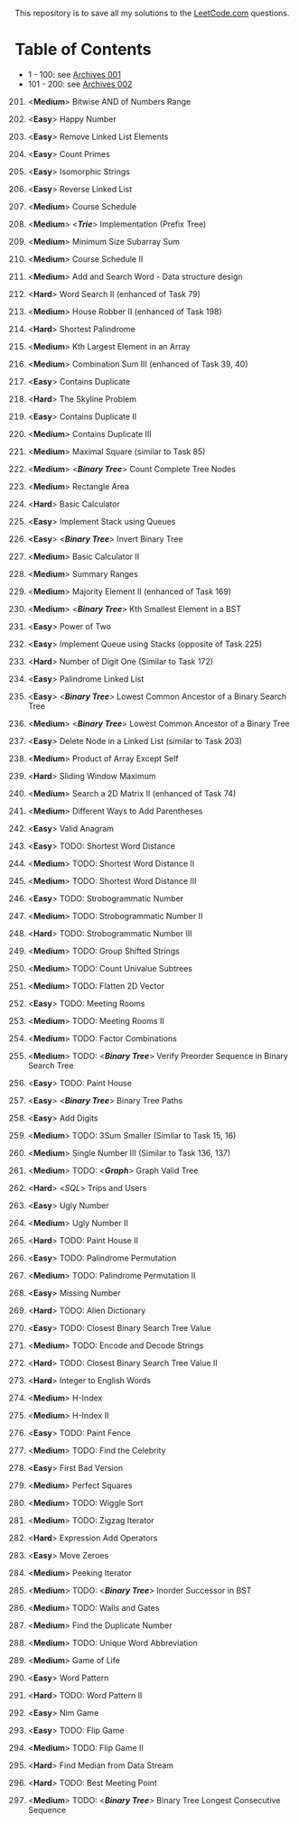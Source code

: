 This repository is to save all my solutions to the [LeetCode.com][LeetCode]
questions.


Table of Contents
=================

- 1 - 100: see [Archives 001][archive001]
- 101 - 200: see [Archives 002][archive002]


201. \<**Medium**>  Bitwise AND of Numbers Range
202. \<**Easy**>    Happy Number
203. \<**Easy**>    Remove Linked List Elements
204. \<**Easy**>    Count Primes
205. \<**Easy**>    Isomorphic Strings
206. \<**Easy**>    Reverse Linked List
207. \<**Medium**>  Course Schedule
208. \<**Medium**>  <***Trie***> Implementation (Prefix Tree)
209. \<**Medium**>  Minimum Size Subarray Sum
210. \<**Medium**>  Course Schedule II
211. \<**Medium**>  Add and Search Word - Data structure design
212. \<**Hard**>    Word Search II (enhanced of Task 79)
213. \<**Medium**>  House Robber II (enhanced of Task 198)
214. \<**Hard**>    Shortest Palindrome
215. \<**Medium**>  Kth Largest Element in an Array
216. \<**Medium**>  Combination Sum III (enhanced of Task 39, 40)
217. \<**Easy**>    Contains Duplicate
218. \<**Hard**>    The Skyline Problem
219. \<**Easy**>    Contains Duplicate II
220. \<**Medium**>  Contains Duplicate III
221. \<**Medium**>  Maximal Square (similar to Task 85)
222. \<**Medium**>  \<***Binary Tree***> Count Complete Tree Nodes
223. \<**Medium**>  Rectangle Area
224. \<**Hard**>    Basic Calculator
225. \<**Easy**>    Implement Stack using Queues
226. \<**Easy**>    \<***Binary Tree***> Invert Binary Tree
227. \<**Medium**>  Basic Calculator II
228. \<**Medium**>  Summary Ranges
229. \<**Medium**>  Majority Element II (enhanced of Task 169)
230. \<**Medium**>  \<***Binary Tree***> Kth Smallest Element in a BST
231. \<**Easy**>    Power of Two
232. \<**Easy**>    Implement Queue using Stacks (opposite of Task 225)
233. \<**Hard**>    Number of Digit One (Similar to Task 172)
234. \<**Easy**>    Palindrome Linked List
235. \<**Easy**>    \<***Binary Tree***> Lowest Common Ancestor of a Binary Search Tree
236. \<**Medium**>  \<***Binary Tree***> Lowest Common Ancestor of a Binary Tree
237. \<**Easy**>    Delete Node in a Linked List (similar to Task 203)
238. \<**Medium**>  Product of Array Except Self
239. \<**Hard**>    Sliding Window Maximum
240. \<**Medium**>  Search a 2D Matrix II (enhanced of Task 74)
241. \<**Medium**>  Different Ways to Add Parentheses
242. \<**Easy**>    Valid Anagram
243. \<**Easy**>    TODO: Shortest Word Distance
244. \<**Medium**>  TODO: Shortest Word Distance II
245. \<**Medium**>  TODO: Shortest Word Distance III
246. \<**Easy**>    TODO: Strobogrammatic Number
247. \<**Medium**>  TODO: Strobogrammatic Number II
248. \<**Hard**>    TODO: Strobogrammatic Number III
249. \<**Medium**>  TODO: Group Shifted Strings
250. \<**Medium**>  TODO: Count Univalue Subtrees
251. \<**Medium**>  TODO: Flatten 2D Vector
252. \<**Easy**>    TODO: Meeting Rooms
253. \<**Medium**>  TODO: Meeting Rooms II
254. \<**Medium**>  TODO: Factor Combinations
255. \<**Medium**>  TODO: \<***Binary Tree***> Verify Preorder Sequence in Binary Search Tree
256. \<**Easy**>    TODO: Paint House
257. \<**Easy**>    \<***Binary Tree***> Binary Tree Paths
258. \<**Easy**>    Add Digits
259. \<**Medium**>  TODO: 3Sum Smaller (Similar to Task 15, 16)
260. \<**Medium**>  Single Number III (Similar to Task 136, 137)
261. \<**Medium**>  TODO: \<***Graph***> Graph Valid Tree
262. \<**Hard**>    <*SQL*> Trips and Users
263. \<**Easy**>    Ugly Number
264. \<**Medium**>  Ugly Number II
265. \<**Hard**>    TODO: Paint House II
266. \<**Easy**>    TODO: Palindrome Permutation
267. \<**Medium**>  TODO: Palindrome Permutation II
268. \<**Easy**>    Missing Number
269. \<**Hard**>    TODO: Alien Dictionary
270. \<**Easy**>    TODO: Closest Binary Search Tree Value
271. \<**Medium**>  TODO: Encode and Decode Strings
272. \<**Hard**>    TODO: Closest Binary Search Tree Value II
273. \<**Hard**>    Integer to English Words
274. \<**Medium**>  H-Index
275. \<**Medium**>  H-Index II
276. \<**Easy**>    TODO: Paint Fence
277. \<**Medium**>  TODO: Find the Celebrity
278. \<**Easy**>    First Bad Version
279. \<**Medium**>  Perfect Squares
280. \<**Medium**>  TODO: Wiggle Sort
281. \<**Medium**>  TODO: Zigzag Iterator
282. \<**Hard**>    Expression Add Operators
283. \<**Easy**>    Move Zeroes
284. \<**Medium**>  Peeking Iterator
285. \<**Medium**>  TODO: \<***Binary Tree***> Inorder Successor in BST
286. \<**Medium**>  TODO: Walls and Gates
287. \<**Medium**>  Find the Duplicate Number
288. \<**Medium**>  TODO: Unique Word Abbreviation
289. \<**Medium**>  Game of Life
290. \<**Easy**>    Word Pattern
291. \<**Hard**>    TODO: Word Pattern II
292. \<**Easy**>    Nim Game
293. \<**Easy**>    TODO: Flip Game
294. \<**Medium**>  TODO: Flip Game II
295. \<**Hard**>    Find Median from Data Stream
296. \<**Hard**>    TODO: Best Meeting Point

298. \<**Medium**>  TODO: \<***Binary Tree***> Binary Tree Longest Consecutive Sequence


[LeetCode]: https://leetcode.com/problemset/all/
[archive001]: /archives001
[archive002]: /archives002
